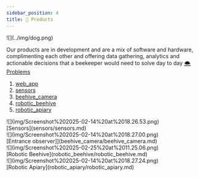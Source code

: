 ```yaml
---
sidebar_position: 4
title: 🍯 Products
---
```

<div style={{ height:200, overflow:"hidden", verticalAlign:"middle", marginBottom:10, borderRadius:5 }}><div style={{ marginTop: "-10%" }}>
![](../img/dog.png)
</div></div>

Our products are in development and are a mix of software and hardware, complimenting each other and offering data gathering, analytics and actionable decisions that a beekeeper would need to solve day to day [🌨️ Problems](../🌨️%20Problems/🌨️%20Problems.md)

1. [web_app](web_app/web_app.md)
2. [sensors](sensors/sensors.md)
3. [beehive_camera](beehive_camera/beehive_camera.md)
4. [robotic_beehive](robotic_beehive/robotic_beehive.md)
5. [robotic_apiary](robotic_apiary/robotic_apiary.md)



<div style={{display: flex}}>
<div style={{width:200}}>
![](img/Screenshot%202025-02-14%20at%2018.26.53.png)
<br />
[Sensors](sensors/sensors.md)
</div>

<div style={{width:200}}>
![](img/Screenshot%202025-02-14%20at%2018.27.00.png)
<br />
[Entrance observer]](beehive_camera/beehive_camera.md)
</div>

<div style={{width:200}}>
![](img/Screenshot%202025-02-25%20at%2011.25.06.png)
<br />
[Robotic Beehive](robotic_beehive/robotic_beehive.md)
</div>

<div style={{width:200}}>
![](img/Screenshot%202025-02-14%20at%2018.27.24.png)
<br />
[Robotic Apiary](robotic_apiary/robotic_apiary.md)
</div>

</div>